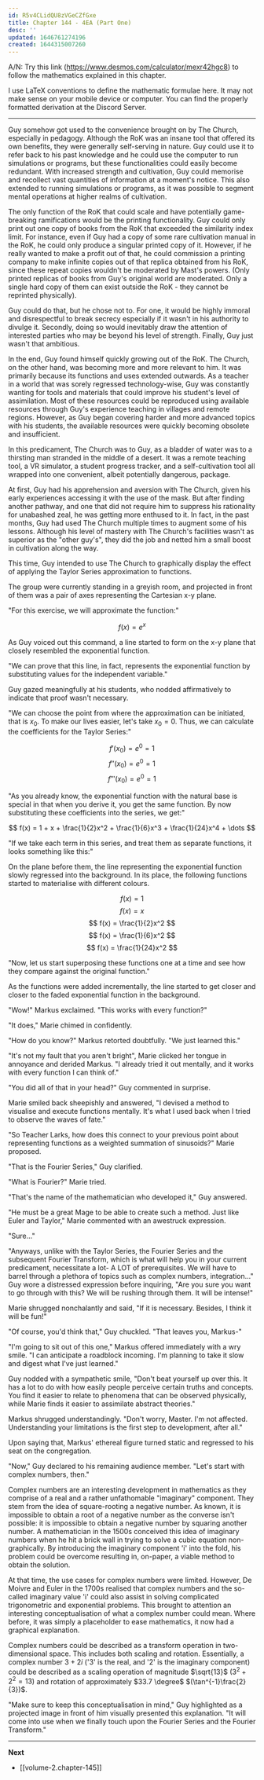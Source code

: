 ```yaml
---
id: R5v4CLidQU8zVGeCZfGxe
title: Chapter 144 - 4EA (Part One)
desc: ''
updated: 1646761274196
created: 1644315007260
---
```


A/N: Try this link (https://www.desmos.com/calculator/mexr42hgc8) to follow the mathematics explained in this chapter.

I use LaTeX conventions to define the mathematic formulae here. It may not make sense on your mobile device or computer. You can find the properly formatted derivation at the Discord Server.

____

Guy somehow got used to the convenience brought on by The Church, especially in pedagogy. Although the RoK was an insane tool that offered its own benefits, they were generally self-serving in nature. Guy could use it to refer back to his past knowledge and he could use the computer to run simulations or programs, but these functionalities could easily become redundant. With increased strength and cultivation, Guy could memorise and recollect vast quantities of information at a moment's notice. This also extended to running simulations or programs, as it was possible to segment mental operations at higher realms of cultivation.

The only function of the RoK that could scale and have potentially game-breaking ramifications would be the printing functionality. Guy could only print out one copy of books from the RoK that exceeded the similarity index limit. For instance, even if Guy had a copy of some rare cultivation manual in the RoK, he could only produce a singular printed copy of it. However, if he really wanted to make a profit out of that, he could commission a printing company to make infinite copies out of that replica obtained from his RoK, since these repeat copies wouldn't be moderated by Mast's powers. (Only printed replicas of books from Guy's original world are moderated. Only a single hard copy of them can exist outside the RoK - they cannot be reprinted physically).

Guy could do that, but he chose not to. For one, it would be highly immoral and disrespectful to break secrecy especially if it wasn't in his authority to divulge it. Secondly, doing so would inevitably draw the attention of interested parties who may be beyond his level of strength. Finally, Guy just wasn't that ambitious. 

In the end, Guy found himself quickly growing out of the RoK. The Church, on the other hand, was becoming more and more relevant to him. It was primarily because its functions and uses extended outwards. As a teacher in a world that was sorely regressed technology-wise, Guy was constantly wanting for tools and materials that could improve his student's level of assimilation. Most of these resources could be reproduced using available resources through Guy's experience teaching in villages and remote regions. However, as Guy began covering harder and more advanced topics with his students, the available resources were quickly becoming obsolete and insufficient.

In this predicament, The Church was to Guy, as a bladder of water was to a thirsting man stranded in the middle of a desert. It was a remote teaching tool, a VR simulator, a student progress tracker, and a self-cultivation tool all wrapped into one convenient, albeit potentially dangerous, package.

At first, Guy had his apprehension and aversion with The Church, given his early experiences accessing it with the use of the mask. But after finding another pathway, and one that did not require him to suppress his rationality for unabashed zeal, he was getting more enthused to it. In fact, in the past months, Guy had used The Church multiple times to augment some of his lessons. Although his level of mastery with The Church's facilities wasn't as superior as the "other guy's", they did the job and netted him a small boost in cultivation along the way.

This time, Guy intended to use The Church to graphically display the effect of applying the Taylor Series approximation to functions.

The group were currently standing in a greyish room, and projected in front of them was a pair of axes representing the Cartesian x-y plane.

"For this exercise, we will approximate the function:"

$$
f(x) = e^x
$$

As Guy voiced out this command, a line started to form on the x-y plane that closely resembled the exponential function.

"We can prove that this line, in fact, represents the exponential function by substituting values for the independent variable."

Guy gazed meaningfully at his students, who nodded affirmatively to indicate that proof wasn't necessary.

"We can choose the point from where the approximation can be initiated, that is $x_0$. To make our lives easier, let's take $x_0=0$. Thus, we can calculate the coefficients for the Taylor Series:"

$$
f'(x_0) = e^0 = 1
$$
$$
f''(x_0) = e^0 = 1
$$
$$
f'''(x_0) = e^0 = 1
$$

"As you already know, the exponential function with the natural base is special in that when you derive it, you get the same function. By now substituting these coefficients into the series, we get:"

$$
f(x) = 1 + x + \frac{1}{2}x^2 + \frac{1}{6}x^3 + \frac{1}{24}x^4 + \dots
$$

"If we take each term in this series, and treat them as separate functions, it looks something like this:"

On the plane before them, the line representing the exponential function slowly regressed into the background. In its place, the following functions started to materialise with different colours.

$$
f(x) = 1
$$
$$
f(x) = x
$$
$$
f(x) = \frac{1}{2}x^2 
$$
$$
f(x) = \frac{1}{6}x^2 
$$
$$
f(x) = \frac{1}{24}x^2 
$$

"Now, let us start superposing these functions one at a time and see how they compare against the original function."

As the functions were added incrementally, the line started to get closer and closer to the faded exponential function in the background.

"Wow!" Markus exclaimed. "This works with every function?"

"It does," Marie chimed in confidently.

"How do you know?" Markus retorted doubtfully. "We just learned this."

"It's not my fault that you aren't bright", Marie clicked her tongue in annoyance and derided Markus. "I already tried it out mentally, and it works with every function I can think of."

"You did all of that in your head?" Guy commented in surprise.

Marie smiled back sheepishly and answered, "I devised a method to visualise and execute functions mentally. It's what I used back when I tried to observe the waves of fate."

"So Teacher Larks, how does this connect to your previous point about representing functions as a weighted summation of sinusoids?" Marie proposed.

"That is the Fourier Series," Guy clarified.

"What is Fourier?" Marie tried.

"That's the name of the mathematician who developed it," Guy answered.

"He must be a great Mage to be able to create such a method. Just like Euler and Taylor," Marie commented with an awestruck expression.

"Sure..."

"Anyways, unlike with the Taylor Series, the Fourier Series and the subsequent Fourier Transform, which is what will help you in your current predicament, necessitate a lot- A LOT of prerequisites. We will have to barrel through a plethora of topics such as complex numbers, integration..." Guy wore a distressed expression before inquiring, "Are you sure you want to go through with this? We will be rushing through them. It will be intense!"

Marie shrugged nonchalantly and said, "If it is necessary. Besides, I think it will be fun!"

"Of course, you'd think that," Guy chuckled. "That leaves you, Markus-"

"I'm going to sit out of this one," Markus offered immediately with a wry smile. "I can anticipate a roadblock incoming. I'm planning to take it slow and digest what I've just learned."

Guy nodded with a sympathetic smile, "Don't beat yourself up over this. It has a lot to do with how easily people perceive certain truths and concepts. You find it easier to relate to phenomena that can be observed physically, while Marie finds it easier to assimilate abstract theories."

Markus shrugged understandingly. "Don't worry, Master. I'm not affected. Understanding your limitations is the first step to development, after all."

Upon saying that, Markus' ethereal figure turned static and regressed to his seat on the congregation.

"Now," Guy declared to his remaining audience member. "Let's start with complex numbers, then."

Complex numbers are an interesting development in mathematics as they comprise of a real and a rather unfathomable "imaginary" component. They stem from the idea of square-rooting a negative number. As known, it is impossible to obtain a root of a negative number as the converse isn't possible: it is impossible to obtain a negative number by squaring another number. A mathematician in the 1500s conceived this idea of imaginary numbers when he hit a brick wall in trying to solve a cubic equation non-graphically. By introducing the imaginary component 'i' into the fold, his problem could be overcome resulting in, on-paper, a viable method to obtain the solution.

At that time, the use cases for complex numbers were limited. However, De Moivre and Euler in the 1700s realised that complex numbers and the so-called imaginary value 'i' could also assist in solving complicated trigonometric and exponential problems. This brought to attention an interesting conceptualisation of what a complex number could mean. Where before, it was simply a placeholder to ease mathematics, it now had a graphical explanation.

Complex numbers could be described as a transform operation in two-dimensional space. This includes both scaling and rotation. Essentially, a complex number $3+2i$ ('3' is the real, and '2' is the imaginary component) could be described as a scaling operation of magnitude $\sqrt{13}$ $(3^2 + 2^2 = 13)$ and rotation of approximately $33.7 \degree$ $(\tan^{-1}\frac{2}{3})$.

"Make sure to keep this conceptualisation in mind," Guy highlighted as a projected image in front of him visually presented this explanation. "It will come into use when we finally touch upon the Fourier Series and the Fourier Transform."

____

**Next**
* [[volume-2.chapter-145]]